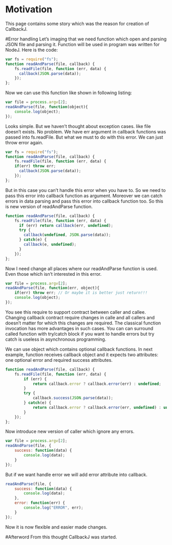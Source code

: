 Motivation
============

This page contains some story which was the reason for creation of CallbackJ.

#Error handling
Let’s imaging that we need function which open and parsing JSON file and parsing it. 
Function will be used in program was written for NodeJ. 
Here is the code:

```js
var fs = require("fs");
function readAndParse(file, callback) {
    fs.readFile(file, function (err, data) {
      callback(JSON.parse(data));
    });
};
```

Now we can use this function like shown in following listing:

```js
var file = process.argv[2];
readAndParse(file, function(object){
    console.log(object);
});
```

Looks simple. But we haven’t thought about exception cases. like file doesn’t exists. 
No problem. We have err argument in callback functions was passed into fs.readFile. 
But what we must to do with this error. We can just throw error again.
```js
var fs = require("fs");
function readAndParse(file, callback) {
    fs.readFile(file, function (err, data) {
    if(err) throw err;
      callback(JSON.parse(data));
    });
};
```

But in this case you can’t handle this error when you have to.
So we need to pass this error into callback function as argument. 
Moreover we can catch errors in data parsing and pass this error into callback function too.
So this is new version of readAndParse function.

```js
function readAndParse(file, callback) {
    fs.readFile(file, function (err, data) {
      if (err) return callback(err, undefined);
      try {
        callback(undefined, JSON.parse(data));
      } catch(e) {
        callback(e, undefined);
      }
    });
};
```

Now I need change all places where our readAndParse function is used.
Even those which isn’t interested in this error. 

```js
var file = process.argv[2];
readAndParse(file, function(err, object){
    if(err) throw err; // Or maybe it is better just return!!!
    console.log(object);
});
```

You see this require to support contract between caller and callee. 
Changing callback contract require changes in calle and all callers and doesn’t matter for which this changes are required.
The classical function invocation has more advantages in such cases. 
You can can surround called function with try/catch block if you want to handle errors but try catch is useless in asynchronous programming.

We can use object which contains optional callback functions. 
In next example, function receives callback object and it expects two attributes: one optional error and required success attributes.

```js
function readAndParse(file, callback) {
    fs.readFile(file, function (err, data) {
        if (err) {
            return callback.error ? callback.error(err) : undefined;
        }
        try {
            callback.success(JSON.parse(data));
        } catch(e) {
            return callback.error ? callback.error(err, undefined) : undefined;
        }
    });
};
```
Now introduce new version of caller which ignore any errors.

```js
var file = process.argv[2];
readAndParse(file, {
    success: function(data) {
        console.log(data);
    }
});
```


But if we want handle error we will add error attribute into callback.

```js
readAndParse(file, {
    success: function(data) {
        console.log(data);
    },
    error: function(err) {
        console.log("ERROR", err);
    }
});
```
Now it is now flexible and easier made changes.

#Afterword
From this thought CallbackJ was started. 
 
